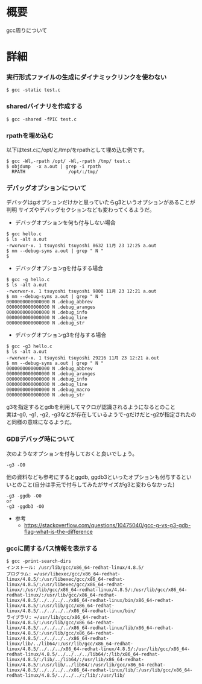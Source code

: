 # 概要
gcc周りについて

# 詳細

### 実行形式ファイルの生成にダイナミックリンクを使わない
```
$ gcc -static test.c
```

### sharedバイナリを作成する
```
$ gcc -shared -fPIC test.c
```

### rpathを埋め込む
以下はtest.cに/opt/と/tmp/をrpathとして埋め込む例です。
```
$ gcc -Wl,-rpath /opt/ -Wl,-rpath /tmp/ test.c 
$ objdump  -x a.out | grep -i rpath
  RPATH                /opt/:/tmp/
```

### デバッグオプションについて
デバッグはgオプションだけかと思っていたらg3というオプションがあることが判明
サイズやデバッグセクションなども変わってくるようだ。

- デバッグオプションを何も付与しない場合
```
$ gcc hello.c 
$ ls -alt a.out 
-rwxrwxr-x. 1 tsuyoshi tsuyoshi 8632 11月 23 12:25 a.out
$ nm --debug-syms a.out | grep " N "
$
```

- デバッグオプションgを付与する場合
```
$ gcc -g hello.c 
$ ls -alt a.out 
-rwxrwxr-x. 1 tsuyoshi tsuyoshi 9808 11月 23 12:21 a.out
$ nm --debug-syms a.out | grep " N "
0000000000000000 N .debug_abbrev
0000000000000000 N .debug_aranges
0000000000000000 N .debug_info
0000000000000000 N .debug_line
0000000000000000 N .debug_str
```

- デバッグオプションg3を付与する場合
```
$ gcc -g3 hello.c 
$ ls -alt a.out 
-rwxrwxr-x. 1 tsuyoshi tsuyoshi 29216 11月 23 12:21 a.out
$ nm --debug-syms a.out | grep " N "
0000000000000000 N .debug_abbrev
0000000000000000 N .debug_aranges
0000000000000000 N .debug_info
0000000000000000 N .debug_line
0000000000000000 N .debug_macro
0000000000000000 N .debug_str
```

g3を指定するとgdbを利用してマクロが認識されるようになるとのこと  
実は-g0, -g1, -g2, -g3などが存在しているようで-gだけだと-g2が指定されたのと同様の意味になるようだ。

### GDBデバッグ時について
次のようなオプションを付与しておくと良いでしょう。
```
-g3 -O0
```

他の資料なども参考にするとggdb, ggdb3といったオプションも付与するといいとのこと(自分は手元で付与してみたがサイズがg3と変わらなかった)
```
-g3 -ggdb -O0
or
-g3 -ggdb3 -O0
```

- 参考
  - https://stackoverflow.com/questions/10475040/gcc-g-vs-g3-gdb-flag-what-is-the-difference

### gccに関するパス情報を表示する
```
$ gcc -print-search-dirs
インストール: /usr/lib/gcc/x86_64-redhat-linux/4.8.5/
プログラム: =/usr/libexec/gcc/x86_64-redhat-linux/4.8.5/:/usr/libexec/gcc/x86_64-redhat-linux/4.8.5/:/usr/libexec/gcc/x86_64-redhat-linux/:/usr/lib/gcc/x86_64-redhat-linux/4.8.5/:/usr/lib/gcc/x86_64-redhat-linux/:/usr/lib/gcc/x86_64-redhat-linux/4.8.5/../../../../x86_64-redhat-linux/bin/x86_64-redhat-linux/4.8.5/:/usr/lib/gcc/x86_64-redhat-linux/4.8.5/../../../../x86_64-redhat-linux/bin/
ライブラリ: =/usr/lib/gcc/x86_64-redhat-linux/4.8.5/:/usr/lib/gcc/x86_64-redhat-linux/4.8.5/../../../../x86_64-redhat-linux/lib/x86_64-redhat-linux/4.8.5/:/usr/lib/gcc/x86_64-redhat-linux/4.8.5/../../../../x86_64-redhat-linux/lib/../lib64/:/usr/lib/gcc/x86_64-redhat-linux/4.8.5/../../../x86_64-redhat-linux/4.8.5/:/usr/lib/gcc/x86_64-redhat-linux/4.8.5/../../../../lib64/:/lib/x86_64-redhat-linux/4.8.5/:/lib/../lib64/:/usr/lib/x86_64-redhat-linux/4.8.5/:/usr/lib/../lib64/:/usr/lib/gcc/x86_64-redhat-linux/4.8.5/../../../../x86_64-redhat-linux/lib/:/usr/lib/gcc/x86_64-redhat-linux/4.8.5/../../../:/lib/:/usr/lib/
```

